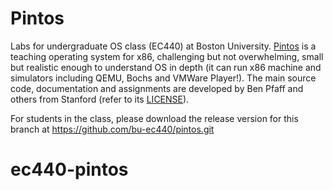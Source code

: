 # Pintos
Labs for undergraduate OS class (EC440) at Boston University. [Pintos](http://pintos-os.org) 
is a teaching operating system for x86, challenging but not overwhelming, small
but realistic enough to understand OS in depth (it can run x86 machine and simulators 
including QEMU, Bochs and VMWare Player!). The main source code, documentation and assignments 
are developed by Ben Pfaff and others from Stanford (refer to its [LICENSE](src/LICENSE)).

For students in the class, please download the release version for this branch at https://github.com/bu-ec440/pintos.git
# ec440-pintos

